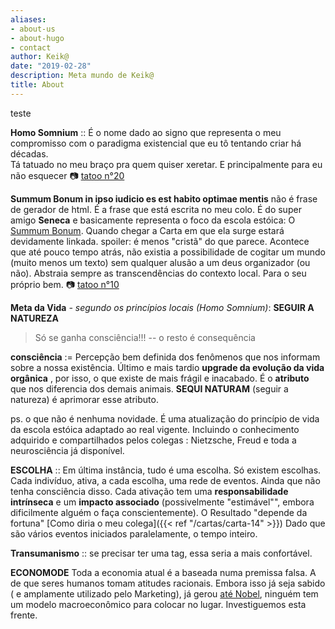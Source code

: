 ```yaml
---
aliases:
- about-us
- about-hugo
- contact
author: Keik@
date: "2019-02-28"
description: Meta mundo de Keik@
title: About
---
```


teste

**Homo Somnium** :: É o nome dado ao signo que representa o meu compromisso com o paradigma existencial que eu tô tentando criar há décadas.   
Tá tatuado no meu braço pra quem quiser xeretar. E principalmente para eu não esquecer :camera: [tatoo n°20](https://www.instagram.com/p/BueNwftlY6L/)

**Summum Bonum in ipso iudicio es est habito optimae mentis** não é frase de gerador de html. É a frase que está escrita no meu colo. É do super amigo **Seneca** e basicamente representa o foco da escola estóica: O [Summum Bonum](https://en.wikipedia.org/wiki/Summum_bonum). 
Quando chegar a Carta em que ela surge estará devidamente linkada. spoiler: é menos "cristã" do que parece. Acontece que até pouco tempo atrás, não existia a possibilidade de cogitar um mundo (muito menos um texto) sem qualquer alusão a um deus organizador (ou não). Abstraia sempre as transcendências do contexto local. Para o seu próprio bem. :camera: [tatoo n°10](https://www.instagram.com/p/Y1dq-SFlOa/)

**Meta da Vida** *- segundo os princípios locais (Homo Somnium)*: **SEGUIR A NATUREZA**
>Só se ganha consciência!!! -- o resto é consequência

**consciência** := Percepção bem definida dos fenômenos que nos informam sobre a nossa existência.
Último e mais tardio **upgrade da evolução da vida orgânica** , por isso, o que existe de mais frágil e inacabado.
É o **atributo** que nos diferencia dos demais animais.
**SEQUI NATURAM** (seguir a natureza) é aprimorar esse atributo.

ps. o que não é nenhuma novidade. É uma atualização do princípio de vida da escola estóica adaptado ao real vigente. Incluindo o conhecimento adquirido e compartilhados pelos colegas : Nietzsche, Freud e toda a neurosciência já disponível.


**ESCOLHA** :: Em última instância, tudo é uma escolha. Só existem escolhas. 
Cada indivíduo, ativa, a cada escolha, uma rede de eventos. Ainda que não tenha consciência disso. Cada ativação tem uma **responsabilidade intrínseca** e um **impacto associado** (possivelmente "estimável"", embora dificilmente alguém o faça conscientemente). O Resultado "depende da fortuna" [Como diria o meu colega]({{< ref "/cartas/carta-14" >}}) Dado que são vários eventos iniciados paralelamente, o tempo inteiro.


**Transumanismo** :: se precisar ter uma tag, essa seria a mais confortável.

**ECONOMODE** Toda a economia atual é a baseada numa premissa falsa. A de que seres humanos tomam atitudes racionais. Embora isso já seja sabido ( e amplamente utilizado pelo Marketing), já gerou [até Nobel](https://www.nobelprize.org/prizes/economic-sciences/2017/thaler/facts/), ninguém tem um modelo macroeconômico para colocar no lugar. Investiguemos esta frente.

